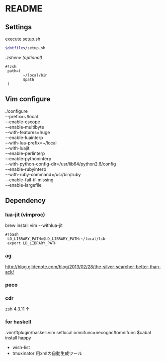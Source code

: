# README #
## Settings
execute setup.sh
```bash
$dotfiles/setup.sh
```

*.zshenv (optional)*

```
#!zsh
 path=(
        ~/local/bin
        $path
 )
```

## Vim configure 

./configure \
 --prefix=~/local\
 --enable-cscope\
 --enable-multibyte \
 --with-features=huge \
 --enable-luainterp \
 --with-lua-prefix=~/local \
 --with-luajit \
 --enable-perlinterp \
 --enable-pythoninterp \
 --with-python-config-dir=/usr/lib64/python2.6/config \
 --enable-rubyinterp \
 --with-ruby-command=/usr/bin/ruby \
 --enable-fail-if-missing \
 --enable-largefile


## Dependency

### lua-jit (vimproc)
brew install vim --withlua-jit
```
#!bash
 LD_LIBRARY_PATH=$LD_LIBRARY_PATH:~/local/lib
 export LD_LIBRARY_PATH

```

### ag
http://blog.glidenote.com/blog/2013/02/28/the-silver-searcher-better-than-ack/

### peco

### cdr
zsh 4.3.11 ↑

### for haskell
.vim/ftplugin/haskell.vim 
setlocal omnifunc=necoghc#omnifunc
$cabal install happy

* wish-list
* tmuxinator 用xmlの自動生成ツール
